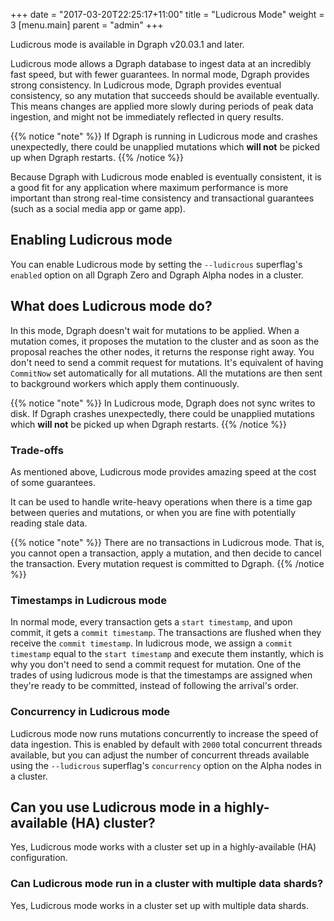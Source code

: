 +++
date = "2017-03-20T22:25:17+11:00"
title = "Ludicrous Mode"
weight = 3
[menu.main]
    parent = "admin"
+++

Ludicrous mode is available in Dgraph v20.03.1 and later.

Ludicrous mode allows a Dgraph database to ingest data at an incredibly fast speed, but with fewer guarantees. In normal mode, Dgraph provides strong consistency.
In Ludicrous mode, Dgraph provides eventual consistency, so any mutation that succeeds should be available eventually. This means changes are applied more slowly during periods of peak data ingestion, and might not be immediately reflected in query results. 

{{% notice "note" %}}
If Dgraph is running in Ludicrous mode and crashes unexpectedly, there could be unapplied mutations which **will not** be picked up when Dgraph restarts.
{{% /notice %}}

Because Dgraph with Ludicrous mode enabled is eventually consistent, it is a good fit for any application where maximum performance is more important than strong real-time consistency and transactional guarantees (such as a social media app or game app).

## Enabling Ludicrous mode

You can enable Ludicrous mode by setting the `--ludicrous` superflag's `enabled` option on all Dgraph Zero and Dgraph Alpha nodes in a cluster.


## What does Ludicrous mode do?

In this mode, Dgraph doesn't wait for mutations to be applied. When a mutation comes, it proposes the mutation to the cluster and as soon as the proposal reaches the other nodes, it returns the response right away. You don't need to send a commit request for mutations. It's equivalent of having `CommitNow` set automatically for all mutations. All the mutations are then sent to background workers which apply them continuously.

{{% notice "note" %}}
In Ludicrous mode, Dgraph does not sync writes to disk. If Dgraph crashes unexpectedly, there could be unapplied mutations which **will not** be picked up when Dgraph restarts.
{{% /notice %}}

### Trade-offs

As mentioned above, Ludicrous mode provides amazing speed at the cost of some guarantees.

It can be used to handle write-heavy operations when there is a time gap between queries and mutations, or when you are fine with potentially reading stale data.

{{% notice "note" %}}
There are no transactions in Ludicrous mode. That is, you cannot open a transaction, apply a mutation, and then decide to cancel the transaction. Every mutation request is committed to Dgraph.
{{% /notice %}}

### Timestamps in Ludicrous mode

In normal mode, every transaction gets a `start timestamp`, and upon commit, it gets a `commit timestamp`. The transactions are flushed when they receive the `commit timestamp`.
In ludicrous mode, we assign a `commit timestamp` equal to the `start timestamp` and execute them instantly, which is why you don't need to send a commit request for mutation. One of the trades of using ludicrous mode is that the timestamps are assigned when they're ready to be committed, instead of following the arrival's order.

### Concurrency in Ludicrous mode

Ludicrous mode now runs mutations concurrently to increase the speed of data
ingestion. This is enabled by default with `2000` total concurrent threads
available, but you can adjust the number of concurrent threads available using
the `--ludicrous` superflag's `concurrency` option on the Alpha nodes in a
cluster.

## Can you use Ludicrous mode in a highly-available (HA) cluster?

Yes, Ludicrous mode works with a cluster set up in a highly-available (HA) configuration.

### Can Ludicrous mode run in a cluster with multiple data shards?

Yes, Ludicrous mode works in a cluster set up with multiple data shards.
